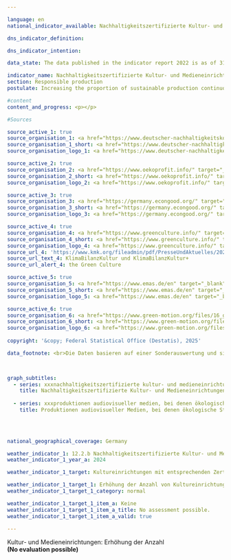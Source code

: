 ```yaml
---

language: en        
national_indicator_available: Nachhaltigkeitszertifizierte Kultur- und Medieneinrichtungen        

dns_indicator_definition:         

dns_indicator_intention:         

data_state: The data published in the indicator report 2022 is as of 31 October 2022. The data shown on this platform is updated regularly, so that more current data may be available online than published in the <a href="https://dns-indikatoren.de/assets/Publikationen/Indikatorenberichte/2022.pdf">indicator report 2022</a>.        

indicator_name: Nachhaltigkeitszertifizierte Kultur- und Medieneinrichtungen        
section: Responsible production        
postulate: Increasing the proportion of sustainable production continuously        

#content         
content_and_progress: <p></p>                

#Sources        

source_active_1: true
source_organisation_1: <a href="https://www.deutscher-nachhaltigkeitskodex.de/en/" target="_blank" onclick="return confirm_alert('XXX', 'En')">XXX</a>
source_organisation_1_short: <a href="https://www.deutscher-nachhaltigkeitskodex.de/en/" target="_blank" onclick="return confirm_alert('XXX', 'En')">XXX</a>
source_organisation_logo_1: <a href="https://www.deutscher-nachhaltigkeitskodex.de/en/" target="_blank" onclick="return confirm_alert('XXX', 'En')"><img src="https://dnsTestEnvironment.github.io/site/public/OrgImgEn/dnk.png" alt="XXX" title=" Click here to visit the homepage of the organizationXXX" style="height:60px; width:148px; border:transparent"/></a>

source_active_2: true
source_organisation_2: <a href="https://www.oekoprofit.info/" target="_blank" onclick="return confirm_alert('X', 'En')">X</a>
source_organisation_2_short: <a href="https://www.oekoprofit.info/" target="_blank" onclick="return confirm_alert('X', 'En')">X</a>
source_organisation_logo_2: <a href="https://www.oekoprofit.info/" target="_blank" onclick="return confirm_alert('X', 'En')"><img src="https://dnsTestEnvironment.github.io/site/public/OrgImgEn/oeko.png" alt="X" title=" Click here to visit the homepage of the organizationX" style="height:60px; width:148px; border:transparent"/></a>

source_active_3: true
source_organisation_3: <a href="https://germany.econgood.org/" target="_blank" onclick="return confirm_alert('X', 'En')">X</a>
source_organisation_3_short: <a href="https://germany.econgood.org/" target="_blank" onclick="return confirm_alert('X', 'En')">X</a>
source_organisation_logo_3: <a href="https://germany.econgood.org/" target="_blank" onclick="return confirm_alert('X', 'En')"><img src="https://dnsTestEnvironment.github.io/site/public/OrgImgEn/gwoe.png" alt="X" title=" Click here to visit the homepage of the organizationX" style="height:60px; width:148px; border:transparent"/></a>

source_active_4: true
source_organisation_4: <a href="https://www.greenculture.info/" target="_blank" onclick="return confirm_alert('the Green Culture', 'En')">Green Culture</a>
source_organisation_4_short: <a href="https://www.greenculture.info/" target="_blank" onclick="return confirm_alert('the Green Culture', 'En')">Green Culture</a>
source_organisation_logo_4: <a href="https://www.greenculture.info/" target="_blank" onclick="return confirm_alert('the Green Culture', 'En')"><img src="https://dnsTestEnvironment.github.io/site/public/OrgImgEn/gc.png" alt="Green Culture" title=" Click here to visit the homepage of the organizationGreen Culture" style="height:60px; width:148px; border:transparent"/></a>
source_url_4: 'https://www.kmk.org/fileadmin/pdf/PresseUndAktuelles/2023/Anleitung_zum_CO2-Kulturrechner.pdf'
source_url_text_4: KlimaBilanzKultur und KlimaBilanzKultur+
source_url_alert_4: the Green Culture

source_active_5: true
source_organisation_5: <a href="https://www.emas.de/en" target="_blank" onclick="return confirm_alert('XXX', 'En')">XXX</a>
source_organisation_5_short: <a href="https://www.emas.de/en" target="_blank" onclick="return confirm_alert('XXX', 'En')">XXX</a>
source_organisation_logo_5: <a href="https://www.emas.de/en" target="_blank" onclick="return confirm_alert('XXX', 'En')"><img src="https://dnsTestEnvironment.github.io/site/public/OrgImgEn/emas.png" alt="XXX" title=" Click here to visit the homepage of the organizationXXX" style="height:60px; width:148px; border:transparent"/></a>

source_active_6: true
source_organisation_6: <a href="https://www.green-motion.org/files/16_green_motion/Dokumente/20241209_OEkologische_Standards_UEbergangsfassung_Januar_2025.pdf" target="_blank" onclick="return confirm_alert('XXX', 'En')">XXX</a>
source_organisation_6_short: <a href="https://www.green-motion.org/files/16_green_motion/Dokumente/20241209_OEkologische_Standards_UEbergangsfassung_Januar_2025.pdf" target="_blank" onclick="return confirm_alert('XXX', 'En')">XXX</a>
source_organisation_logo_6: <a href="https://www.green-motion.org/files/16_green_motion/Dokumente/20241209_OEkologische_Standards_UEbergangsfassung_Januar_2025.pdf" target="_blank" onclick="return confirm_alert('XXX', 'En')"><img src="https://dnsTestEnvironment.github.io/site/public/OrgImgEn/-.png" alt="XXX" title=" Click here to visit the homepage of the organizationXXX" style="height:60px; width:148px; border:transparent"/></a>
        
copyright: '&copy; Federal Statistical Office (Destatis), 2025'        

data_footnote: <br>Die Daten basieren auf einer Sonderauswertung und sind nicht öffentlich zugänglich.        

        

graph_subtitles: 
  - series: xxxnachhaltigkeitszertifizierte kultur- und medieneinrichtungen
    title: Nachhaltigkeitszertifizierte Kultur- und Medieneinrichtungen
    
  - series: xxxproduktionen audiovisueller medien, bei denen ökologische standards eingehalten wurden
    title: Produktionen audiovisueller Medien, bei denen ökologische Standards eingehalten wurden
            

                

national_geographical_coverage: Germany        

weather_indicator_1: 12.2.b Nachhaltigkeitszertifizierte Kultur- und Medieneinrichtungen
weather_indicator_1_year_a: 2024

weather_indicator_1_target: Kultureinrichtungen mit entsprechenden Zertifikaten bis 2030

weather_indicator_1_target_1: Erhöhung der Anzahl von Kultureinrichtungen mit entsprechenden Zertifikaten bis 2030
weather_indicator_1_target_1_category: normal

weather_indicator_1_target_1_item_a: Keine
weather_indicator_1_target_1_item_a_title: No assessment possible.
weather_indicator_1_target_1_item_a_valid: true        
        
---
```



<div>
  <div class="my-header">
    <label class="default">Kultur- und Medieneinrichtungen: Erhöhung der Anzahl
    </label>
  </div>
</div>
<div class="my-header-note">
  <label class="default"><b>(No evaluation possible)
  </b></label>
</div>
